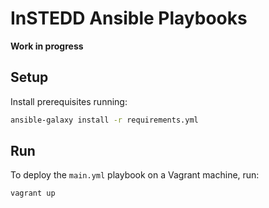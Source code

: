 # InSTEDD Ansible Playbooks

**Work in progress**

## Setup

Install prerequisites running:

```bash
ansible-galaxy install -r requirements.yml
```

## Run

To deploy the `main.yml` playbook on a Vagrant machine, run:

```bash
vagrant up
```
